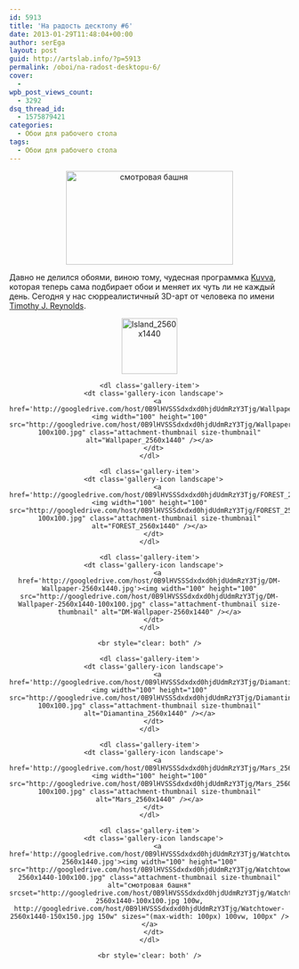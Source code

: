 ```yaml
---
id: 5913
title: 'На радость десктопу #6'
date: 2013-01-29T11:48:04+00:00
author: serEga
layout: post
guid: http://artslab.info/?p=5913
permalink: /oboi/na-radost-desktopu-6/
cover:
  -
wpb_post_views_count:
  - 3292
dsq_thread_id:
  - 1575879421
categories:
  - Обои для рабочего стола
tags:
  - Обои для рабочего стола
---
```

<center>
  <a href="http://googledrive.com/host/0B9lHVSSSdxdxd0hjdUdmRzY3Tjg/Watchtower-2560x1440.jpg"><img src="http://googledrive.com/host/0B9lHVSSSdxdxd0hjdUdmRzY3Tjg/Watchtower-2560x1440-300x168.jpg" alt="смотровая башня" title="Watchtower-2560x1440" width="300" height="168" class="aligncenter size-medium wp-image-5922" srcset="http://googledrive.com/host/0B9lHVSSSdxdxd0hjdUdmRzY3Tjg/Watchtower-2560x1440-300x168.jpg 300w, http://googledrive.com/host/0B9lHVSSSdxdxd0hjdUdmRzY3Tjg/Watchtower-2560x1440-1024x576.jpg 1024w" sizes="(max-width: 300px) 100vw, 300px" /></a>
</center>

Давно не делился обоями, виною тому, чудесная программка [Kuvva](http://www.kuvva.com/mac), которая теперь сама подбирает обои и меняет их чуть ли не каждый день. Сегодня у нас сюрреалистичный 3D-арт от человека по имени [Timothy J. Reynolds](http://dribbble.com/turnislefthome).

<center>
  <div id='gallery-11' class='gallery galleryid-5913 gallery-columns-4 gallery-size-thumbnail'>
    <dl class='gallery-item'>
      <dt class='gallery-icon landscape'>
        <a href='http://googledrive.com/host/0B9lHVSSSdxdxd0hjdUdmRzY3Tjg/Island_2560x1440.jpg'><img width="100" height="100" src="http://googledrive.com/host/0B9lHVSSSdxdxd0hjdUdmRzY3Tjg/Island_2560x1440-100x100.jpg" class="attachment-thumbnail size-thumbnail" alt="Island_2560x1440" /></a>
      </dt>
    </dl>

    <dl class='gallery-item'>
      <dt class='gallery-icon landscape'>
        <a href='http://googledrive.com/host/0B9lHVSSSdxdxd0hjdUdmRzY3Tjg/Wallpaper_2560x1440.jpg'><img width="100" height="100" src="http://googledrive.com/host/0B9lHVSSSdxdxd0hjdUdmRzY3Tjg/Wallpaper_2560x1440-100x100.jpg" class="attachment-thumbnail size-thumbnail" alt="Wallpaper_2560x1440" /></a>
      </dt>
    </dl>

    <dl class='gallery-item'>
      <dt class='gallery-icon landscape'>
        <a href='http://googledrive.com/host/0B9lHVSSSdxdxd0hjdUdmRzY3Tjg/FOREST_2560x1440.jpg'><img width="100" height="100" src="http://googledrive.com/host/0B9lHVSSSdxdxd0hjdUdmRzY3Tjg/FOREST_2560x1440-100x100.jpg" class="attachment-thumbnail size-thumbnail" alt="FOREST_2560x1440" /></a>
      </dt>
    </dl>

    <dl class='gallery-item'>
      <dt class='gallery-icon landscape'>
        <a href='http://googledrive.com/host/0B9lHVSSSdxdxd0hjdUdmRzY3Tjg/DM-Wallpaper-2560x1440.jpg'><img width="100" height="100" src="http://googledrive.com/host/0B9lHVSSSdxdxd0hjdUdmRzY3Tjg/DM-Wallpaper-2560x1440-100x100.jpg" class="attachment-thumbnail size-thumbnail" alt="DM-Wallpaper-2560x1440" /></a>
      </dt>
    </dl>

    <br style="clear: both" />

    <dl class='gallery-item'>
      <dt class='gallery-icon landscape'>
        <a href='http://googledrive.com/host/0B9lHVSSSdxdxd0hjdUdmRzY3Tjg/Diamantina_2560x1440.jpg'><img width="100" height="100" src="http://googledrive.com/host/0B9lHVSSSdxdxd0hjdUdmRzY3Tjg/Diamantina_2560x1440-100x100.jpg" class="attachment-thumbnail size-thumbnail" alt="Diamantina_2560x1440" /></a>
      </dt>
    </dl>

    <dl class='gallery-item'>
      <dt class='gallery-icon landscape'>
        <a href='http://googledrive.com/host/0B9lHVSSSdxdxd0hjdUdmRzY3Tjg/Mars_2560x1440.jpg'><img width="100" height="100" src="http://googledrive.com/host/0B9lHVSSSdxdxd0hjdUdmRzY3Tjg/Mars_2560x1440-100x100.jpg" class="attachment-thumbnail size-thumbnail" alt="Mars_2560x1440" /></a>
      </dt>
    </dl>

    <dl class='gallery-item'>
      <dt class='gallery-icon landscape'>
        <a href='http://googledrive.com/host/0B9lHVSSSdxdxd0hjdUdmRzY3Tjg/Watchtower-2560x1440.jpg'><img width="100" height="100" src="http://googledrive.com/host/0B9lHVSSSdxdxd0hjdUdmRzY3Tjg/Watchtower-2560x1440-100x100.jpg" class="attachment-thumbnail size-thumbnail" alt="смотровая башня" srcset="http://googledrive.com/host/0B9lHVSSSdxdxd0hjdUdmRzY3Tjg/Watchtower-2560x1440-100x100.jpg 100w, http://googledrive.com/host/0B9lHVSSSdxdxd0hjdUdmRzY3Tjg/Watchtower-2560x1440-150x150.jpg 150w" sizes="(max-width: 100px) 100vw, 100px" /></a>
      </dt>
    </dl>

    <br style='clear: both' />
  </div>
</center>